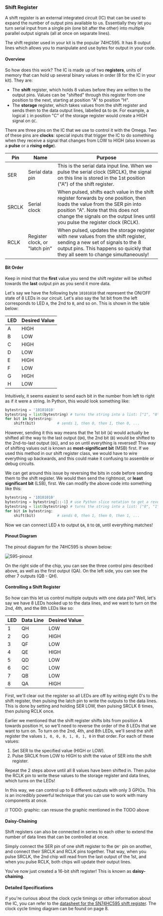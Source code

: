 ### Shift Register

<!-- // TODO: photo of the shift register IC -->

A shift register is an external integrated circuit (IC) that can be used to expand the number of output pins available to us. Essentially they let you turn serial input from a single pin (one bit after the other) into multiple parallel output signals (all at once on separate lines).

<!-- // TODO: graphic: block diagram of serial data coming in, parallel data coming out -->

The shift register used in your kit is the popular 74HC595. It has 8 output lines which allows you to manipulate and use bytes for output in your code.

#### Overview

So how does this work? The IC is made up of two **registers**, units of memory that can hold up several binary values in order (8 for the IC in your kit). They are:

* The **shift** register, which holds 8 values before they are written to the output pins. Values can be "shifted" through this register from one position to the next, starting at position "A" to position "H".
* The **storage** register, which takes values from the shift register and sends them to the data output lines, labelled `QA` to `QH`. For example, a logical `1` in position "C" of the storage register would create a HIGH signal on `QC`.

There are three pins on the IC that we use to control it with the Omega. Two of these pins are **clocks**: special inputs that trigger the IC to do something when they receive a signal that changes from LOW to HIGH (also known as a **pulse** or a **rising edge**).

| Pin | Name | Purpose |
|-|-|-|
| SER |  Serial data pin | This is the serial data input line. When we pulse the serial clock (SRCLK), the signal on this line is stored in the 1st position ("A") of the shift register.
| SRCLK | Serial clock | When pulsed, shifts each value in the shift register forwards by one position, then loads the value from the SER pin into position "A". Note that this does not change the signals on the output lines until you pulse the register clock (RCLK). |
| RCLK | Register clock, or "latch pin" | When pulsed, updates the storage register with new values from the shift register, sending a new set of signals to the 8 output pins. This happens so quickly that they all seem to change simultaneously! |

#### Bit Order

Keep in mind that the **first** value you send the shift register will be shifted towards the **last** output pin as you send it more data. 

Let's say we have the following byte `10101010` that represent the ON/OFF state of 8 LEDs in our circuit. Let's also say the 1st bit from the left corresponds to LED `A`, the 2nd to `B`, and so on. This is shown in the table below:

| LED | Desired Value |
|----|---------------|
| A | HIGH |
| B | LOW |
| C | HIGH |
| D | LOW |
| E | HIGH |
| F | LOW |
| G | HIGH |
| H | LOW |

Intuitively, it seems easiest to send each bit in the number from left to right as if it were a string. In Python, this would look something like:

```python
bytestring = '10101010'
bytestring = list(bytestring) # turns the string into a list: ["1", "0", "1", "0", ...]
for bit in bytestring:
    shift(bit)          # sends 1, then 0, then 1, then 0, ...
```

However, sending it this way means that the 1st bit (`A`) would actually be shifted all the way to the last output (`QH`), the 2nd bit (`B`) would be shifted to the 2nd-to-last output (`QG`), and so on until everything is reversed! This way of shifting values out is known as **most-significant bit** (MSB) first. If we used this method in our shift register class, we would have to wire everything up backwards, and this could make it confusing to assemble or debug circuits.

We can get around this issue by reversing the bits in code before sending them to the shift register. We would then send the rightmost, or **least significant bit** (LSB), first. We can modify the above code into something like this:

```python
bytestring = '10101010'
bytestring = bytestring[::-1] # use Python slice notation to get a reversed copy of the string
bytestring = list(bytestring) # turns the string into a list: ["0", "1", "0", "1", ...]
for bit in bytestring:
    shift(bit)          # sends 0, then 1, then 0, then 1, ...
```

Now we can connect LED `A` to output `QA`, `B` to `QB`, until everything matches!

#### Pinout Diagram

The pinout diagram for the 74HC595 is shown below:

![595-pinout](https://raw.githubusercontent.com/OnionIoT/Onion-Docs/master/Omega2/Kit-Guides/img/595-shift-register-pinout.png)

On the right side of the chip, you can see the three control pins described above, as well as the first output (QA). On the left side, you can see the other 7 outputs (QB - QH).

#### Controlling a Shift Register

So how can this let us control multiple outputs with one data pin? Well, let's say we have 8 LEDs hooked up to the data lines, and we want to turn on the 2nd, 4th, and the 8th LEDs like so:

| LED | Data Line | Desired Value |
|-|-----------|---------------|
|1| QH | LOW |
|2| QG | HIGH |
|3| QF | LOW |
|4| QE | HIGH |
|5| QD | LOW |
|6| QC | LOW |
|7| QB | LOW |
|8| QA | HIGH |

First, we'll clear out the register so all LEDs are off by writing eight 0's to the shift register, then pulsing the latch pin to write the outputs to the data lines. This is done by setting and holding SER LOW, then pulsing SRCLK 8 times, then pulsing RCLK once.

Earlier we mentioned that the shift register shifts bits from position A towards position H, so we'll need to reverse the order of the 8 LEDs that we want to turn on. To turn on the 2nd, 4th, and 8th LEDs, we'll send the shift register the values `1, 0, 0, 0, 1, 0, 1, 0` in that order. For each of these values:

1. Set SER to the specified value (HIGH or LOW).
1. Pulse SRCLK from LOW to HIGH to shift the value of SER into the shift register.

Repeat the 2 steps above until all 8 values have been shifted in. Then pulse the RCLK pin to write these values to the storage register and data lines, which turns on the LEDs!

In this way, we can control up to 8 different outputs with only 3 GPIOs. This is an incredibly powerful technique that you can use to work with many components at once.

// TODO: graphic: can resuse the graphic mentioned in the TODO above

#### Daisy-Chaining

Shift registers can also be connected in series to each other to extend the number of data lines that can be controlled at once. 

Simply connect the SER pin of one shift register to the `QH'` pin on another, and connect their SRCLK and RCLK pins together. That way, when you pulse SRCLK, the 2nd chip will read from the last output of the 1st, and when you pulse RCLK, both chips will update their output lines.

You've now just created a 16-bit shift register! This is known as **daisy-chaining**.

#### Detailed Specifications

if you're curious about the clock cycle timings or other information about the IC, you can refer to the [datasheet for the SN74HC595 shift register](http://www.ti.com/lit/ds/symlink/sn74hc595.pdf). The clock cycle timing diagram can be found on page 8.



<!-- // explanation of a shift register, an external integrated circuit (ic) that takes serial input and provide the data in parallel
// it allows us to essentially expand the number of output pins available to us
// the omega can provide data serially using one data pin, and then the shift register outputs it on its eight data pins

// illustration of how a shift register works
//  - can be simple (clock, serial data in, eight outputs)
//  - explanation of the diagram
//  - the key takeaway should be, pass in 0101 get 0, 1, 0, 1 on the outputs -->
